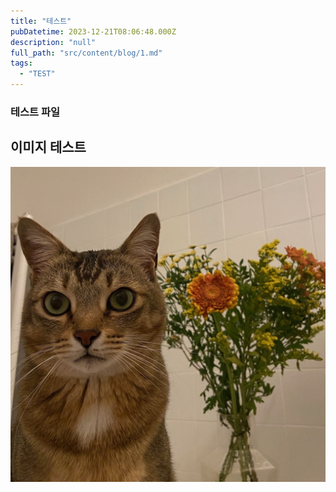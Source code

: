 ```yaml
---
title: "테스트"
pubDatetime: 2023-12-21T08:06:48.000Z
description: "null"
full_path: "src/content/blog/1.md"
tags: 
  - "TEST"
---
```


### 테스트 파일

## 이미지 테스트
![image](./216828317-f11b77f7-c2cf-4488-af17-9172390b0e32.JPG)
